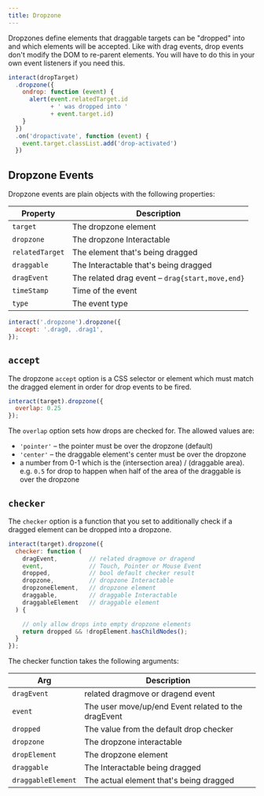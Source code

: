 ```yaml
---
title: Dropzone
---
```


Dropzones define elements that draggable targets can be "dropped" into and which
elements will be accepted. Like with drag events, drop events don't modify the
DOM to re-parent elements. You will have to do this in your own event listeners
if you need this.

```javascript
interact(dropTarget)
  .dropzone({
    ondrop: function (event) {
      alert(event.relatedTarget.id
            + ' was dropped into '
            + event.target.id)
    }
  })
  .on('dropactivate', function (event) {
    event.target.classList.add('drop-activated')
  })
```

Dropzone Events
---------------

Dropzone events are plain objects with the following properties:

| Property                | Description                                       |
| ----------------------- | --------------------------------------------------|
| `target`                | The dropzone element                              |
| `dropzone`              | The dropzone Interactable                         |
| `relatedTarget`         | The element that's being dragged                  |
| `draggable`             | The Interactable that's being dragged             |
| `dragEvent`             | The related drag event – `drag{start,move,end}`   |
| `timeStamp`             | Time of the event                                 |
| `type`                  | The event type                                    |

```javascript
interact('.dropzone').dropzone({
  accept: '.drag0, .drag1',
});
```

`accept`
--------

The dropzone `accept` option is a CSS selector or element which must match the
dragged element in order for drop events to be fired.

```javascript
interact(target).dropzone({
  overlap: 0.25
});
```

The `overlap` option sets how drops are checked for. The allowed values are:

 - `'pointer'` – the pointer must be over the dropzone (default)
 - `'center'` – the draggable element's center must be over the dropzone
 - a number from 0-1 which is the (intersection area) / (draggable area).  e.g.
 `0.5` for drop to happen when half of the area of the draggable is over the
 dropzone

`checker`
---------

The `checker` option is a function that you set to additionally check if a
dragged element can be dropped into a dropzone.

```javascript
interact(target).dropzone({
  checker: function (
    dragEvent,         // related dragmove or dragend
    event,             // Touch, Pointer or Mouse Event
    dropped,           // bool default checker result
    dropzone,          // dropzone Interactable
    dropzoneElement,   // dropzone element
    draggable,         // draggable Interactable
    draggableElement   // draggable element
  ) {

    // only allow drops into empty dropzone elements
    return dropped && !dropElement.hasChildNodes();
  }
});
 ```

The checker function takes the following arguments:

| Arg                     | Description                                       |
| ----------------------- | --------------------------------------------------|
| `dragEvent`             | related dragmove or dragend event                 |
| `event`                 | The user move/up/end Event related to the dragEvent
| `dropped`               | The value from the default drop checker           |
| `dropzone`              | The dropzone interactable                         |
| `dropElement`           | The dropzone element                              |
| `draggable`             | The Interactable being dragged                    |
| `draggableElement`      | The actual element that's being dragged           |
